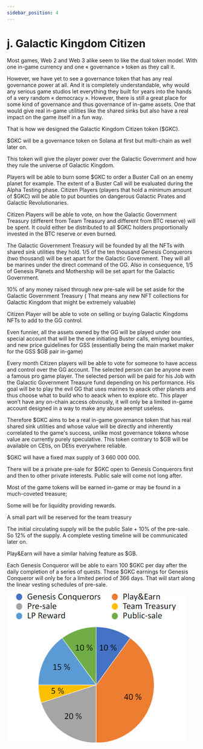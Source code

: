 ```yaml
---
sidebar_position: 4
---
```


# j. Galactic Kingdom Citizen

Most games, Web 2 and Web 3 alike seem to like the dual token model. With one in-game currency and one « governance » token as they call it. 

However, we have yet to see a governance token that has any real governance power at all. And it is completely understandable, why would any serious game studios let everything they built for years into the hands of a very random « democracy ». However, there is still a great place for some kind of governance and thus governance of in-game assets. One that would give real in-game utilities like the shared sinks but also have a real impact on the game itself in a fun way.

That is how we designed the Galactic Kingdom Citizen token ($GKC).

$GKC will be a governance token on Solana at first but multi-chain as well later on.

This token will give the player power over the Galactic Government and how they rule the universe of Galactic Kingdom.

Players will be able to burn some $GKC to order a Buster Call on an enemy planet for example. The extent of a Buster Call will be evaluated during the Alpha Testing phase.
Citizen Players (players that hold a minimum amount of $GKC) will be able to put bounties on dangerous Galactic Pirates and Galactic Revolutionaries.

Citizen Players will be able to vote, on how the Galactic Government Treasury (different from Team Treasury and different from BTC reserve) will be spent.
It could either be distributed to all $GKC holders proportionally invested in the BTC reserve or even burned.

The Galactic Government Treasury will be founded by all the NFTs with shared sink utilities they hold. 1/5 of the ten thousand Genesis Conquerors (two thousand) will be set apart for the Galactic Government. They will all be marines under the direct command of the GG. Also in consequence, 1/5 of Genesis Planets and Mothership will be set apart for the Galactic Government.

10% of any money raised through new pre-sale will be set aside for the Galactic Government Treasury ( That means any new NFT collections for Galactic Kingdom that might be extremely valuable)

Citizen Player will be able to vote on selling or buying Galactic Kingdoms NFTs to add to the GG control.

Even funnier, all the assets owned by the GG will be played under one special account that will be the one initiating Buster calls, emiyng bounties, and new price guidelines for GSS (essentially being the main market maker for the GSS $GB pair in-game)

Every month Citizen players will be able to vote for someone to have access and control over the GG account. The selected person can be anyone even a famous pro game player. The selected person will be paid for his Job with the Galactic Government Treasure fund depending on his performance. His goal will be to play the evil GG that uses marines to aeack other planets and thus choose what to build who to aeack when to explore etc. This player won’t have any on-chain access obviously, it will only be a limited in-game account designed in a way to make any abuse aeempt useless.

Therefore $GKC aims to be a real in-game governance token that has real shared sink utilities and whose value will be directly and inherently correlated to the game's success, unlike most governance tokens whose value are currently purely speculative. This token contrary to $GB will be available on CEtis, on DEtis everywhere reliable.

$GKC will have a fixed max supply of 3 660 000 000.

There will be a private pre-sale for $GKC open to Genesis Conquerors first and then to other private interests.
Public sale will come not long after.

Most of the game tokens will be earned in-game or may be found in a much-coveted treasure;

Some will be for liquidity providing rewards.

A small part will be reserved for the team treasury

The initial circulating supply will be the public Sale + 10% of the pre-sale. So 12% of the supply. A complete vesting timeline will be communicated later on.

Play&Earn will have a similar halving feature as $GB.

Each Genesis Conqueror will be able to earn 100 $GKC per day after the daily completion of a series of quests. These $GKC earnings for Genesis Conqueror will only be for a limited period of 366 days. That will start along the linear vesting schedules of pre-sale.

![Docusaurus logo](../../static/img/pie.png)